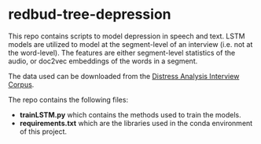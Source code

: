 # redbud-tree-depression
This repo contains scripts to model depression in speech and text. LSTM models are utilized to model at the segment-level of an interview (i.e. not at the word-level). The features are either segment-level statistics of the audio, or doc2vec embeddings of the words in a segment.

The data used can be downloaded from the [Distress Analysis Interview Corpus](http://dcapswoz.ict.usc.edu/).

The repo contains the following files:

- **trainLSTM.py** which contains the methods used to train the models.
- **requirements.txt** which are the libraries used in the conda environment of this project.
